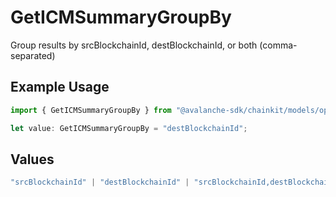 # GetICMSummaryGroupBy

Group results by srcBlockchainId, destBlockchainId, or both (comma-separated)

## Example Usage

```typescript
import { GetICMSummaryGroupBy } from "@avalanche-sdk/chainkit/models/operations";

let value: GetICMSummaryGroupBy = "destBlockchainId";
```

## Values

```typescript
"srcBlockchainId" | "destBlockchainId" | "srcBlockchainId,destBlockchainId"
```